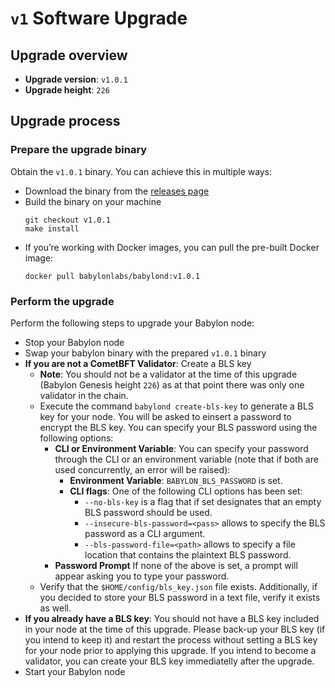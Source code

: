 # `v1` Software Upgrade

## Upgrade overview

- **Upgrade version**: `v1.0.1`
- **Upgrade height**: `226`

## Upgrade process

### Prepare the upgrade binary

Obtain the `v1.0.1` binary. You can achieve this in multiple ways:
  - Download the binary from the [releases
    page](https://github.com/babylonlabs-io/babylon/releases/tag/v1.0.1)
  - Build the binary on your machine
    ```shell
    git checkout v1.0.1
    make install
    ```
  - If you’re working with Docker images, you can pull the pre-built Docker image:
    ```shell
    docker pull babylonlabs/babylond:v1.0.1
    ```

### Perform the upgrade

Perform the following steps to upgrade your Babylon node:
* Stop your Babylon node
* Swap your babylon binary with the prepared `v1.0.1` binary
* **If you are not a CometBFT Validator**: Create a BLS key
  * **Note**: You should not be a validator at the time of this upgrade
    (Babylon Genesis height `226`) as at that point there was only one
    validator in the chain.
  * Execute the command `babylond create-bls-key` to generate a BLS key for your
    node. You will be asked to einsert a password to encrypt the BLS key.
    You can specify your BLS password using the following options:
    * **CLI or Environment Variable**: You can specify your password through the
      CLI or an environment variable (note that if both are used concurrently, an
      error will be raised):
      * **Environment Variable**: `BABYLON_BLS_PASSWORD` is set.
      * **CLI flags**: One of the following CLI options has been set:
        * `--no-bls-key` is a flag that if set designates that an empty BLS
          password should be used.
        * `--insecure-bls-password=<pass>` allows to specify the BLS password
          as a CLI argument.
        * `--bls-password-file=<path>` allows to specify a file location that
          contains the plaintext BLS password.
    * **Password Prompt**
      If none of the above is set, a prompt will appear asking you to type your
      password.
  * Verify that the `$HOME/config/bls_key.json` file exists. Additionally,
    if you decided to store your BLS password in a text file, verify it exists
    as well.
* **If you already have a BLS key**: You should not have a BLS key included in
  your node at the time of this upgrade. Please back-up your BLS key (if you
  intend to keep it) and restart the process without setting a BLS key for your
  node prior to applying this upgrade. If you intend to become a validator, you
  can create your BLS key immediatelly after the upgrade.
* Start your Babylon node
